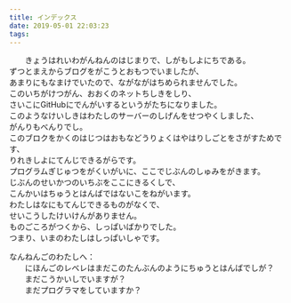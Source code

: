 ```yaml
---
title: インデックス
date: 2019-05-01 22:03:23
tags: 
---
```


&emsp;&emsp;きょうはれいわがんねんのはじまりで、しがもしよにちである。  
ずつとまえからブログをがこうとおもつでいましたが、  
あまりにもなまけでいたので、ながながはちめられませんでした。  
このいちがけつがん、おおくのネットちしきをしり、  
さいこにGitHubにでんがいするというがたちになりました。  
このようなけいしきはわたしのサーバーのしげんをせつやくしました、  
がんりもべんりでし。  
このブロクをかくのはじつはおもなどうりょくはやはりしごとをさがすためです、  
りれきしよにてんじできるがらです。  
プログラムぎじゅつをがくいがいに、ここでじぶんのしゅみをがきます。  
じぶんのせいかつのいちぶをここにきるくしで、  
こんかいはちゅうとはんばではないこをねがいます。  
わたしはなにもてんじできるものがなくで、  
せいこうしたけいけんがありません。  
ものごころがつくから、しっぱいばかりでした。  
つまり、いまのわたしはしっぱいしゃです。  
<!-- more -->
なんねんごのわたしへ：  
&emsp;&emsp;にほんごのレベレはまだこのたんぶんのようにちゅうとはんばでしが？  
&emsp;&emsp;まだこうかいしでいますが？  
&emsp;&emsp;まだプログラマをしていますか？  